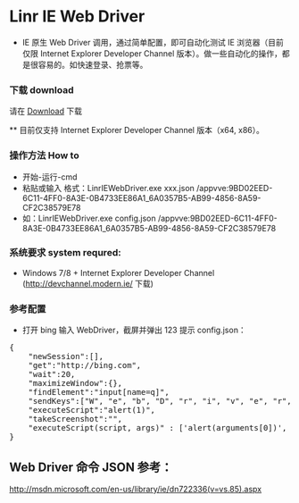 # Linr IE Web Driver

* IE 原生 Web Driver 调用，通过简单配置，即可自动化测试 IE 浏览器（目前仅限 Internet Explorer Developer Channel 版本）。做一些自动化的操作，都是很容易的。如快速登录、抢票等。

### 下载 download

请在 [Download](https://github.com/Linrstudio/Linr-IE-Web-Driver/raw/master/download/Linr-IE-Web-Driver-v1.1.zip 'Download') 下载

** 目前仅支持 Internet Explorer Developer Channel 版本（x64, x86）。

### 操作方法 How to

* 开始-运行-cmd
* 粘贴或输入 格式：LinrIEWebDriver.exe xxx.json /appvve:9BD02EED-6C11-4FF0-8A3E-0B4733EE86A1_6A0357B5-AB99-4856-8A59-CF2C38579E78
* 如：LinrIEWebDriver.exe config.json /appvve:9BD02EED-6C11-4FF0-8A3E-0B4733EE86A1_6A0357B5-AB99-4856-8A59-CF2C38579E78

### 系统要求 system requred:

* Windows 7/8 + Internet Explorer Developer Channel (http://devchannel.modern.ie/ 下载)


### 参考配置

* 打开 bing 输入 WebDriver，截屏并弹出 123 提示 config.json：
<pre>
{
	"newSession":[],
	"get":"http://bing.com",
	"wait":20,
	"maximizeWindow":{},
	"findElement":"input[name=q]",
	"sendKeys":["W", "e", "b", "D", "r", "i", "v", "e", "r", "\uE007"],
	"executeScript":"alert(1)",
	"takeScreenshot":"",
	"executeScript(script, args)" : ['alert(arguments[0])', ["123"]]
}
</pre>

## Web Driver 命令 JSON 参考：
http://msdn.microsoft.com/en-us/library/ie/dn722336(v=vs.85).aspx